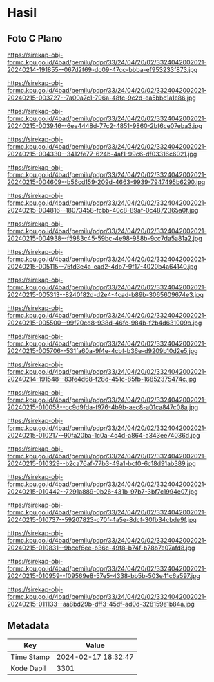# Hasil

## Foto C Plano

https://sirekap-obj-formc.kpu.go.id/4bad/pemilu/pdpr/33/24/04/20/02/3324042002021-20240214-191855--067d2f69-dc09-47cc-bbba-ef953233f873.jpg

https://sirekap-obj-formc.kpu.go.id/4bad/pemilu/pdpr/33/24/04/20/02/3324042002021-20240215-003727--7a00a7c1-796a-48fc-9c2d-ea5bbc1a1e86.jpg

https://sirekap-obj-formc.kpu.go.id/4bad/pemilu/pdpr/33/24/04/20/02/3324042002021-20240215-003946--6ee4448d-77c2-4851-9860-2bf6ce07eba3.jpg

https://sirekap-obj-formc.kpu.go.id/4bad/pemilu/pdpr/33/24/04/20/02/3324042002021-20240215-004330--3412fe77-624b-4af1-99c6-df03316c6021.jpg

https://sirekap-obj-formc.kpu.go.id/4bad/pemilu/pdpr/33/24/04/20/02/3324042002021-20240215-004609--b56cd159-209d-4663-9939-7947495b6290.jpg

https://sirekap-obj-formc.kpu.go.id/4bad/pemilu/pdpr/33/24/04/20/02/3324042002021-20240215-004816--18073458-fcbb-40c8-89af-0c4872365a0f.jpg

https://sirekap-obj-formc.kpu.go.id/4bad/pemilu/pdpr/33/24/04/20/02/3324042002021-20240215-004938--f5983c45-59bc-4e98-988b-9cc7da5a81a2.jpg

https://sirekap-obj-formc.kpu.go.id/4bad/pemilu/pdpr/33/24/04/20/02/3324042002021-20240215-005115--75fd3e4a-ead2-4db7-9f17-4020b4a64140.jpg

https://sirekap-obj-formc.kpu.go.id/4bad/pemilu/pdpr/33/24/04/20/02/3324042002021-20240215-005313--8240f82d-d2e4-4cad-b89b-3065609674e3.jpg

https://sirekap-obj-formc.kpu.go.id/4bad/pemilu/pdpr/33/24/04/20/02/3324042002021-20240215-005500--99f20cd8-938d-46fc-984b-f2b4d631009b.jpg

https://sirekap-obj-formc.kpu.go.id/4bad/pemilu/pdpr/33/24/04/20/02/3324042002021-20240215-005706--531fa60a-9f4e-4cbf-b36e-d9209b10d2e5.jpg

https://sirekap-obj-formc.kpu.go.id/4bad/pemilu/pdpr/33/24/04/20/02/3324042002021-20240214-191548--83fe4d68-f28d-451c-85fb-16852375474c.jpg

https://sirekap-obj-formc.kpu.go.id/4bad/pemilu/pdpr/33/24/04/20/02/3324042002021-20240215-010058--cc9d9fda-f976-4b9b-aec8-a01ca847c08a.jpg

https://sirekap-obj-formc.kpu.go.id/4bad/pemilu/pdpr/33/24/04/20/02/3324042002021-20240215-010217--90fa20ba-1c0a-4c4d-a864-a343ee74036d.jpg

https://sirekap-obj-formc.kpu.go.id/4bad/pemilu/pdpr/33/24/04/20/02/3324042002021-20240215-010329--b2ca76af-77b3-49a1-bcf0-6c18d91ab389.jpg

https://sirekap-obj-formc.kpu.go.id/4bad/pemilu/pdpr/33/24/04/20/02/3324042002021-20240215-010442--7291a889-0b26-431b-97b7-3bf7c1994e07.jpg

https://sirekap-obj-formc.kpu.go.id/4bad/pemilu/pdpr/33/24/04/20/02/3324042002021-20240215-010737--59207823-c70f-4a5e-8dcf-30fb34cbde9f.jpg

https://sirekap-obj-formc.kpu.go.id/4bad/pemilu/pdpr/33/24/04/20/02/3324042002021-20240215-010831--9bcef6ee-b36c-49f8-b74f-b78b7e07afd8.jpg

https://sirekap-obj-formc.kpu.go.id/4bad/pemilu/pdpr/33/24/04/20/02/3324042002021-20240215-010959--f09569e8-57e5-4338-bb5b-503e41c6a597.jpg

https://sirekap-obj-formc.kpu.go.id/4bad/pemilu/pdpr/33/24/04/20/02/3324042002021-20240215-011133--aa8bd29b-dff3-45df-ad0d-328159e1b84a.jpg


## Metadata

| Key        | Value               |
| ---------- | ------------------- |
| Time Stamp | 2024-02-17 18:32:47 |
| Kode Dapil | 3301                |




